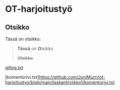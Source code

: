 # OT-harjoitustyö

## Otsikko
Tässä on otsikko:
> **Tässä** on **O**tsikko
>
> ~~Otsikko~~
> 
[gitlog.txt](https://github.com/JoniMurri/ot-harjoitustyo/blob/main/laskarit/viikko1/gitlog.txt)
>
[komentorivi.txt]https://github.com/JoniMurri/ot-harjoitustyo/blob/main/laskarit/viikko1/komentorivi.txt
